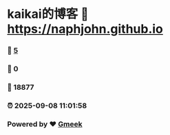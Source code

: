 # kaikai的博客 :link: https://naphjohn.github.io 
### :page_facing_up: [5](https://naphjohn.github.io/tag.html) 
### :speech_balloon: 0 
### :hibiscus: 18877 
### :alarm_clock: 2025-09-08 11:01:58 
### Powered by :heart: [Gmeek](https://github.com/Meekdai/Gmeek)
